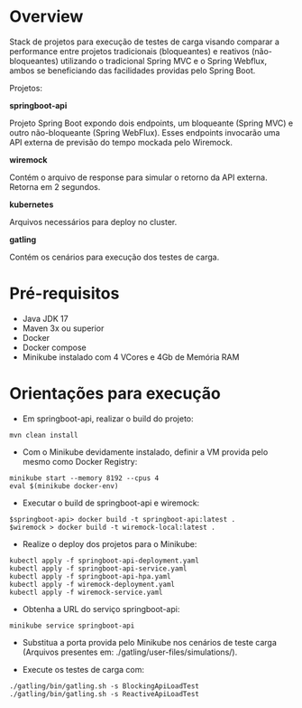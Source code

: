 # Overview

Stack de projetos para execução de testes de carga visando comparar a performance entre projetos tradicionais (bloqueantes) e reativos (não-bloqueantes) utilizando o tradicional Spring MVC e o Spring Webflux, ambos se beneficiando das facilidades providas pelo Spring Boot.

Projetos:

**springboot-api**

Projeto Spring Boot expondo dois endpoints, um bloqueante (Spring MVC) e outro não-bloqueante (Spring WebFlux). Esses endpoints invocarão uma API externa de previsão do tempo mockada pelo Wiremock.

**wiremock**

Contém o arquivo de response para simular o retorno da API externa. Retorna em 2 segundos.

**kubernetes**

Arquivos necessários para deploy no cluster.

**gatling**

Contém os cenários para execução dos testes de carga.

# Pré-requisitos

* Java JDK 17
* Maven 3x ou superior
* Docker
* Docker compose
* Minikube instalado com 4 VCores e 4Gb de Memória RAM

# Orientações para execução

* Em springboot-api, realizar o build do projeto:
```
mvn clean install
```

* Com o Minikube devidamente instalado, definir a VM provida pelo mesmo como Docker Registry:
```
minikube start --memory 8192 --cpus 4
eval $(minikube docker-env)
```

* Executar o build de springboot-api e wiremock:
```
$springboot-api> docker build -t springboot-api:latest .
$wiremock > docker build -t wiremock-local:latest .
```

* Realize o deploy dos projetos para o Minikube:
```
kubectl apply -f springboot-api-deployment.yaml
kubectl apply -f springboot-api-service.yaml
kubectl apply -f springboot-api-hpa.yaml
kubectl apply -f wiremock-deployment.yaml
kubectl apply -f wiremock-service.yaml
```

* Obtenha a URL do serviço springboot-api:
```
minikube service springboot-api
```

* Substitua a porta provida pelo Minikube nos cenários de teste carga (Arquivos presentes em: ./gatling/user-files/simulations/).

* Execute os testes de carga com:
```
./gatling/bin/gatling.sh -s BlockingApiLoadTest
./gatling/bin/gatling.sh -s ReactiveApiLoadTest
```
